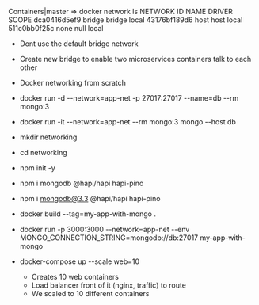 Containers|master ⇒ docker network ls
NETWORK ID     NAME      DRIVER    SCOPE
dca0416d5ef9   bridge    bridge    local
43176bf189d6   host      host      local
511c0bb0f25c   none      null      local

- Dont use the default bridge network
- Create new bridge to enable two microservices containers talk to each other
- Docker networking from scratch
- docker run -d --network=app-net -p 27017:27017 --name=db --rm mongo:3
- docker run -it --network=app-net --rm mongo:3 mongo --host db
- mkdir networking
- cd networking
- npm init -y
- npm i mongodb @hapi/hapi hapi-pino
- npm i mongodb@3.3 @hapi/hapi hapi-pino

- docker build --tag=my-app-with-mongo .
- docker run -p 3000:3000 --network=app-net --env MONGO_CONNECTION_STRING=mongodb://db:27017 my-app-with-mongo

- docker-compose up --scale web=10
    - Creates 10 web containers
    - Load balancer front of it (nginx, traffic) to route
    - We scaled to 10 different containers
